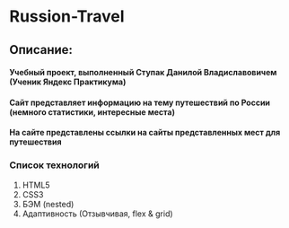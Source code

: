 # Russion-Travel

## Описание:

#### Учебный проект, выполненный Ступак Данилой Владиславовичем (Ученик Яндекс Практикума)

#### Сайт представляет информацию на тему путешествий по России (немного статистики, интересные места)

#### На сайте представлены ссылки на сайты представленных мест для путешествия

### Список технологий

1. HTML5
2. CSS3
3. БЭМ (nested)
4. Адаптивность (Отзывчивая, flex & grid)
